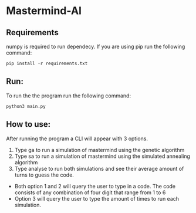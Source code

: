 # Mastermind-AI
## Requirements
numpy is required to run dependecy. If you are using pip run the following command:

```pip install -r requirements.txt ```
## Run:
To run the the program run the following command:

```python3 main.py```

## How to use:
After running the program a CLI will appear with 3 options.

1. Type ga to run a simulation of mastermind using the genetic algorithm
2. Type sa to run a simulation of mastermind using the simulated annealing algorithm
3. Type analyse to run both simulations and see their average amount of turns to guess the code.

* Both option 1 and 2 will query the user to type in a code. The code consists of any combination of four digit that range from 1 to 6
* Option 3 will query the user to type the amount of times to run each simulation.


